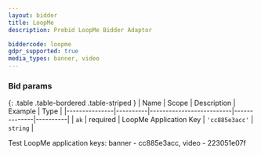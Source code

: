 ```yaml
---
layout: bidder
title: LoopMe
description: Prebid LoopMe Bidder Adaptor

biddercode: loopme
gdpr_supported: true
media_types: banner, video
---
```


### Bid params

{: .table .table-bordered .table-striped }
| Name          | Scope    | Description              | Example      | Type     |
|---------------|----------|--------------------------|--------------|----------|
| `ak`          | required | LoopMe Application Key | `'cc885e3acc'` | `string` |

Test LoopMe application keys: banner - cc885e3acc, video - 223051e07f
